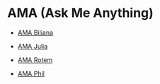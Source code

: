 # AMA (Ask Me Anything)

- [AMA Biliana](https://github.com/Bilie/ama-biliana)

- [AMA Julia](https://github.com/FBW44-2/ama-julia)

- [AMA Rotem](https://github.com/FBW44-2/ama-rotem)

- [AMA Phil](https://github.com/ppphiiil/ama-phil.git)
